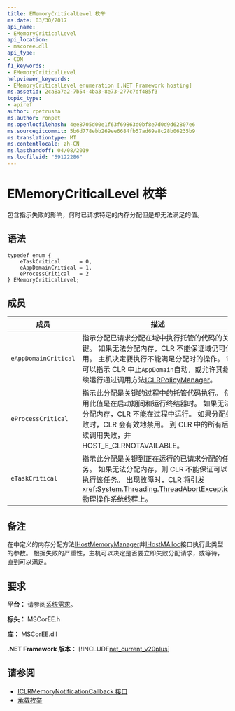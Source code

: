 ```yaml
---
title: EMemoryCriticalLevel 枚举
ms.date: 03/30/2017
api_name:
- EMemoryCriticalLevel
api_location:
- mscoree.dll
api_type:
- COM
f1_keywords:
- EMemoryCriticalLevel
helpviewer_keywords:
- EMemoryCriticalLevel enumeration [.NET Framework hosting]
ms.assetid: 2ca8a7a2-7b54-4ba3-8e73-277c7df485f3
topic_type:
- apiref
author: rpetrusha
ms.author: ronpet
ms.openlocfilehash: 4ee8705d00e1f63f69863d0bf8e7d0d9d62807e6
ms.sourcegitcommit: 5b6d778ebb269ee6684fb57ad69a8c28b06235b9
ms.translationtype: MT
ms.contentlocale: zh-CN
ms.lasthandoff: 04/08/2019
ms.locfileid: "59122286"
---
```

# <a name="ememorycriticallevel-enumeration"></a>EMemoryCriticalLevel 枚举
包含指示失败的影响，何时已请求特定的内存分配但是却无法满足的值。  
  
## <a name="syntax"></a>语法  
  
```  
typedef enum {  
    eTaskCritical      = 0,  
    eAppDomainCritical = 1,  
    eProcessCritical   = 2  
} EMemoryCriticalLevel;  
```  
  
## <a name="members"></a>成员  
  
|成员|描述|  
|------------|-----------------|  
|`eAppDomainCritical`|指示分配已请求分配在域中执行托管的代码的关键。 如果无法分配内存，CLR 不能保证域仍可使用。 主机决定要执行不能满足分配时的操作。 它可以指示 CLR 中止`AppDomain`自动，或允许其继续运行通过调用方法[ICLRPolicyManager](../../../../docs/framework/unmanaged-api/hosting/iclrpolicymanager-interface.md)。|  
|`eProcessCritical`|指示此分配是关键的过程中的托管代码执行。 使用此值是在启动期间和运行终结器时。 如果无法分配内存，CLR 不能在过程中运行。 如果分配失败时，CLR 会有效地禁用。 到 CLR 中的所有后续调用失败，并 HOST_E_CLRNOTAVAILABLE。|  
|`eTaskCritical`|指示此分配是关键到正在运行的已请求分配的任务。 如果无法分配内存，则 CLR 不能保证可以执行该任务。 出现故障时，CLR 将引发<xref:System.Threading.ThreadAbortException>物理操作系统线程上。|  
  
## <a name="remarks"></a>备注  
 在中定义的内存分配方法[IHostMemoryManager](../../../../docs/framework/unmanaged-api/hosting/ihostmemorymanager-interface.md)并[IHostMAlloc](../../../../docs/framework/unmanaged-api/hosting/ihostmalloc-interface.md)接口执行此类型的参数。 根据失败的严重性，主机可以决定是否要立即失败分配请求，或等待，直到可以满足。  
  
## <a name="requirements"></a>要求  
 **平台：** 请参阅[系统需求](../../../../docs/framework/get-started/system-requirements.md)。  
  
 **标头：** MSCorEE.h  
  
 **库：** MSCorEE.dll  
  
 **.NET Framework 版本：** [!INCLUDE[net_current_v20plus](../../../../includes/net-current-v20plus-md.md)]  
  
## <a name="see-also"></a>请参阅

- [ICLRMemoryNotificationCallback 接口](../../../../docs/framework/unmanaged-api/hosting/iclrmemorynotificationcallback-interface.md)
- [承载枚举](../../../../docs/framework/unmanaged-api/hosting/hosting-enumerations.md)
